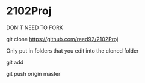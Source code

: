# 2102Proj

DON'T NEED TO FORK

git clone https://github.com/reed92/2102Proj

Only put in folders that you edit into the cloned folder

git add

git push origin master
